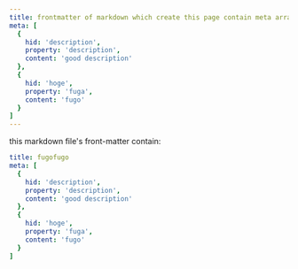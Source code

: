 ```yaml
---
title: frontmatter of markdown which create this page contain meta array
meta: [
  {
    hid: 'description',
    property: 'description',
    content: 'good description'
  },
  {
    hid: 'hoge',
    property: 'fuga',
    content: 'fugo'
  }
]
---
```

this markdown file's front-matter contain: 

```yml
title: fugofugo
meta: [
  {
    hid: 'description',
    property: 'description',
    content: 'good description'
  },
  {
    hid: 'hoge',
    property: 'fuga',
    content: 'fugo'
  }
]
```
